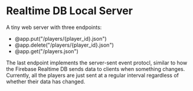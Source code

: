 # Realtime DB Local Server

A tiny web server with three endpoints:

- @app.put("/players/{player_id}.json")
- @app.delete("/players/{player_id}.json")
- @app.get("/players.json")

The last endpoint implements the server-sent event protocl, similar to how the Firebase Realtime DB sends data to clients when something changes.
Currently, all the players are just sent at a regular interval regardless of whether their data has changed.
